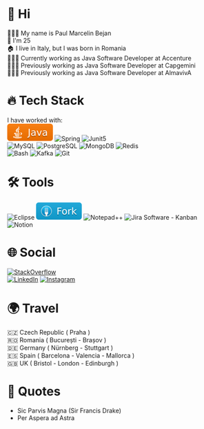 # 👋 Hi
👨🏻‍💻 My name is Paul Marcelin Bejan<br>
🎂 I'm 25<br>
🏠 I live in Italy, but I was born in Romania<br>
👨🏻‍💻 Currently working as Java Software Developer at Accenture<br>
👨🏻‍💻 Previously working as Java Software Developer at Capgemini<br>
👨🏻‍💻 Previously working as Java Software Developer at AlmavivA<br>

# 🔥 Tech Stack
I have worked with:<br>
![Java](https://raw.githubusercontent.com/paulmarcelinbejan/paulmarcelinbejan/main/java_badge.svg) <!-- https://tinyurl.com/mr22y3vs -->
![Spring](https://img.shields.io/badge/-Spring-6DB33F?logo=spring&logoColor=white&style=flat)
![Junit5](https://img.shields.io/badge/Junit5-25A162?logo=junit5&logoColor=white&style=flat)
<br>
![MySQL](https://img.shields.io/badge/-MySQL-4479A1?logo=mysql&logoColor=white&style=flat)
![PostgreSQL](https://img.shields.io/badge/-PostgreSQL-4169E1?logo=postgresql&logoColor=white&style=flat)
![MongoDB](https://img.shields.io/badge/-MongoDB-47A248?logo=mongodb&logoColor=white&style=flat)
![Redis](https://img.shields.io/badge/-Redis-DC382D?logo=redis&logoColor=white&style=flat)
<br>
![Bash](https://img.shields.io/badge/-Bash-000000?logo=gnubash&logoColor=white&style=flat)
![Kafka](https://img.shields.io/badge/-Kafka-231F20?logo=apachekafka&logoColor=white&style=flat)
![Git](https://img.shields.io/badge/-Git-F05032?logo=git&logoColor=white&style=flat)

# 🛠️ Tools
![Eclipse](https://img.shields.io/badge/-Eclipse-2C2255?logo=eclipseide&logoColor=white&style=flat)
![Fork](https://raw.githubusercontent.com/paulmarcelinbejan/paulmarcelinbejan/main/Git-Fork_badge.svg)
![Notepad++](https://img.shields.io/badge/-Notepad++-90E59A?logo=notepad%2B%2B&logoColor=black&style=flat)
![Jira Software - Kanban](https://img.shields.io/badge/-Jira_Software_Kanban-0052CC?logo=jirasoftware&logoColor=white&style=flat)
![Notion](https://img.shields.io/badge/-Notion-000000?logo=notion&logoColor=white&style=flat)


# 🌐 Social
[![StackOverflow](https://stackoverflow.com/users/flair/13115701.png?theme=dark)](https://stackoverflow.com/users/13115701/paul-marcelin-bejan)<br>
[![LinkedIn](https://img.shields.io/badge/LinkedIn-%230077B5.svg?logo=linkedin&logoColor=white)](https://www.linkedin.com/in/paul-marcelin-bejan/)
[![Instagram](https://img.shields.io/badge/Instagram-%23E4405F.svg?logo=Instagram&logoColor=white)](https://www.instagram.com/_paulmarcelin/)


# 🌍 Travel
🇨🇿 Czech Republic ( Praha )<br>
🇷🇴 Romania ( București - Brașov )<br>
🇩🇪 Germany ( Nürnberg - Stuttgart )<br>
🇪🇸 Spain ( Barcelona - Valencia - Mallorca )<br>
🇬🇧 UK ( Bristol - London - Edinburgh )<br>


# 💭 Quotes 
- Sic Parvis Magna (Sir Francis Drake)<br>
- Per Aspera ad Astra<br>
